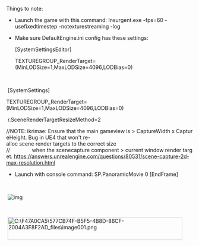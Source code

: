 Things to note:

-   Launch the game with this command: Insurgent.exe -fps=60 -usefixedtimestep -notexturestreaming -log

- Make sure DefaultEngine.ini config has these settings:

  \[SystemSettingsEditor\]

  TEXTUREGROUP\_RenderTarget=(MinLODSize=1,MaxLODSize=4096,LODBias=0)

 

​		[SystemSettings\]

​		TEXTUREGROUP\_RenderTarget=(MinLODSize=1,MaxLODSize=4096,LODBias=0)

​		r.SceneRenderTargetResizeMethod=2

//NOTE: ikrimae: Ensure that the main gameview is &gt; CaptureWidth x CaptureHeight. Bug in UE4 that won't re-alloc scene render targets to the correct size  
//               when the scenecapture component &gt; current window render target. <https://answers.unrealengine.com/questions/80531/scene-capture-2d-max-resolution.html>

-   Launch with console command: SP.PanoramicMovie 0 \[EndFrame\]

 



 ![img](file:///C:/Users/KITELI~1/AppData/Local/Temp/msohtmlclip1/02/clip_image001.png)

 

 <img src="C:/devguide/conversion/INPROG/Stereo%20Capture%20Plugin/process_markdown/assets/media/image1.png" alt="C:\F47A0CA5\577CB74F-B5F5-4B8D-86CF-2004A3F8F2AD_files\image001.png" style="width:4.89583in;height:0.64583in" />




